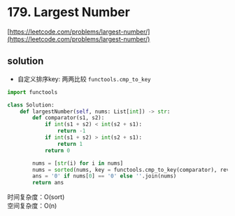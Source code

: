 # 179. Largest Number

[https://leetcode.com/problems/largest-number/](https://leetcode.com/problems/largest-number/)

## solution

- 自定义排序key: 两两比较 `functools.cmp_to_key`

```python
import functools

class Solution:
    def largestNumber(self, nums: List[int]) -> str:
        def comparator(s1, s2):
            if int(s1 + s2) < int(s2 + s1):
                return -1
            if int(s1 + s2) > int(s2 + s1):
                return 1
            return 0

        nums = [str(i) for i in nums]
        nums = sorted(nums, key = functools.cmp_to_key(comparator), reverse=True)
        ans = '0' if nums[0] == '0' else ''.join(nums)
        return ans
```

时间复杂度：O(sort) <br>
空间复杂度：O(n)
